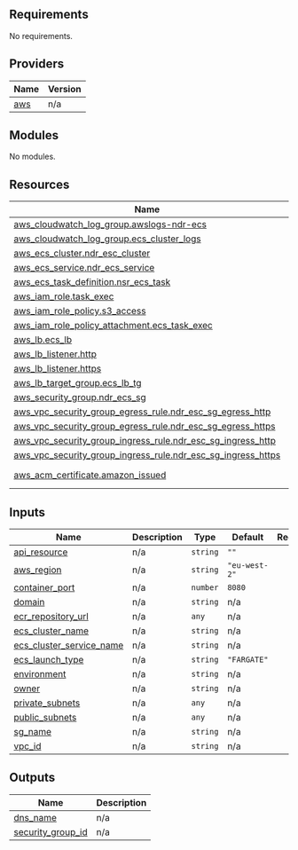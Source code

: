 ## Requirements

No requirements.

## Providers

| Name | Version |
|------|---------|
| <a name="provider_aws"></a> [aws](#provider\_aws) | n/a |

## Modules

No modules.

## Resources

| Name | Type |
|------|------|
| [aws_cloudwatch_log_group.awslogs-ndr-ecs](https://registry.terraform.io/providers/hashicorp/aws/latest/docs/resources/cloudwatch_log_group) | resource |
| [aws_cloudwatch_log_group.ecs_cluster_logs](https://registry.terraform.io/providers/hashicorp/aws/latest/docs/resources/cloudwatch_log_group) | resource |
| [aws_ecs_cluster.ndr_esc_cluster](https://registry.terraform.io/providers/hashicorp/aws/latest/docs/resources/ecs_cluster) | resource |
| [aws_ecs_service.ndr_ecs_service](https://registry.terraform.io/providers/hashicorp/aws/latest/docs/resources/ecs_service) | resource |
| [aws_ecs_task_definition.nsr_ecs_task](https://registry.terraform.io/providers/hashicorp/aws/latest/docs/resources/ecs_task_definition) | resource |
| [aws_iam_role.task_exec](https://registry.terraform.io/providers/hashicorp/aws/latest/docs/resources/iam_role) | resource |
| [aws_iam_role_policy.s3_access](https://registry.terraform.io/providers/hashicorp/aws/latest/docs/resources/iam_role_policy) | resource |
| [aws_iam_role_policy_attachment.ecs_task_exec](https://registry.terraform.io/providers/hashicorp/aws/latest/docs/resources/iam_role_policy_attachment) | resource |
| [aws_lb.ecs_lb](https://registry.terraform.io/providers/hashicorp/aws/latest/docs/resources/lb) | resource |
| [aws_lb_listener.http](https://registry.terraform.io/providers/hashicorp/aws/latest/docs/resources/lb_listener) | resource |
| [aws_lb_listener.https](https://registry.terraform.io/providers/hashicorp/aws/latest/docs/resources/lb_listener) | resource |
| [aws_lb_target_group.ecs_lb_tg](https://registry.terraform.io/providers/hashicorp/aws/latest/docs/resources/lb_target_group) | resource |
| [aws_security_group.ndr_ecs_sg](https://registry.terraform.io/providers/hashicorp/aws/latest/docs/resources/security_group) | resource |
| [aws_vpc_security_group_egress_rule.ndr_esc_sg_egress_http](https://registry.terraform.io/providers/hashicorp/aws/latest/docs/resources/vpc_security_group_egress_rule) | resource |
| [aws_vpc_security_group_egress_rule.ndr_esc_sg_egress_https](https://registry.terraform.io/providers/hashicorp/aws/latest/docs/resources/vpc_security_group_egress_rule) | resource |
| [aws_vpc_security_group_ingress_rule.ndr_esc_sg_ingress_http](https://registry.terraform.io/providers/hashicorp/aws/latest/docs/resources/vpc_security_group_ingress_rule) | resource |
| [aws_vpc_security_group_ingress_rule.ndr_esc_sg_ingress_https](https://registry.terraform.io/providers/hashicorp/aws/latest/docs/resources/vpc_security_group_ingress_rule) | resource |
| [aws_acm_certificate.amazon_issued](https://registry.terraform.io/providers/hashicorp/aws/latest/docs/data-sources/acm_certificate) | data source |

## Inputs

| Name | Description | Type | Default | Required |
|------|-------------|------|---------|:--------:|
| <a name="input_api_resource"></a> [api\_resource](#input\_api\_resource) | n/a | `string` | `""` | no |
| <a name="input_aws_region"></a> [aws\_region](#input\_aws\_region) | n/a | `string` | `"eu-west-2"` | no |
| <a name="input_container_port"></a> [container\_port](#input\_container\_port) | n/a | `number` | `8080` | no |
| <a name="input_domain"></a> [domain](#input\_domain) | n/a | `string` | n/a | yes |
| <a name="input_ecr_repository_url"></a> [ecr\_repository\_url](#input\_ecr\_repository\_url) | n/a | `any` | n/a | yes |
| <a name="input_ecs_cluster_name"></a> [ecs\_cluster\_name](#input\_ecs\_cluster\_name) | n/a | `string` | n/a | yes |
| <a name="input_ecs_cluster_service_name"></a> [ecs\_cluster\_service\_name](#input\_ecs\_cluster\_service\_name) | n/a | `string` | n/a | yes |
| <a name="input_ecs_launch_type"></a> [ecs\_launch\_type](#input\_ecs\_launch\_type) | n/a | `string` | `"FARGATE"` | no |
| <a name="input_environment"></a> [environment](#input\_environment) | n/a | `string` | n/a | yes |
| <a name="input_owner"></a> [owner](#input\_owner) | n/a | `string` | n/a | yes |
| <a name="input_private_subnets"></a> [private\_subnets](#input\_private\_subnets) | n/a | `any` | n/a | yes |
| <a name="input_public_subnets"></a> [public\_subnets](#input\_public\_subnets) | n/a | `any` | n/a | yes |
| <a name="input_sg_name"></a> [sg\_name](#input\_sg\_name) | n/a | `string` | n/a | yes |
| <a name="input_vpc_id"></a> [vpc\_id](#input\_vpc\_id) | n/a | `string` | n/a | yes |

## Outputs

| Name | Description |
|------|-------------|
| <a name="output_dns_name"></a> [dns\_name](#output\_dns\_name) | n/a |
| <a name="output_security_group_id"></a> [security\_group\_id](#output\_security\_group\_id) | n/a |
